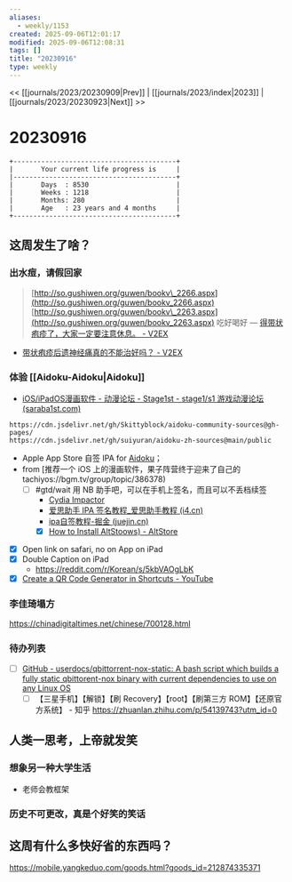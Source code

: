 ```yaml
---
aliases:
  - weekly/1153
created: 2025-09-06T12:01:17
modified: 2025-09-06T12:08:31
tags: []
title: "20230916"
type: weekly
---
```


<< [[journals/2023/20230909|Prev]] | [[journals/2023/index|2023]] | [[journals/2023/20230923|Next]] >>

# 20230916


```shell
+-----------------------------------------+
|       Your current life progress is     |
|-----------------------------------------+
|       Days  : 8530                      |
|       Weeks : 1218                      |
|       Months: 280                       |
|       Age   : 23 years and 4 months     |
+-----------------------------------------+
```

## 这周发生了啥？

### 出水痘，请假回家

> [http://so.gushiwen.org/guwen/bookv\_2266.aspx](http://so.gushiwen.org/guwen/bookv_2266.aspx)
> [http://so.gushiwen.org/guwen/bookv\_2263.aspx](http://so.gushiwen.org/guwen/bookv_2263.aspx)
> 吃好喝好
— [得带状疱疹了，大家一定要注意休息。 - V2EX](https://www.v2ex.com/t/391853)

- [带状疱疹后遗神经痛真的不能治好吗？ - V2EX](https://www.v2ex.com/t/722802?p=1)

### 体验 [[Aidoku-Aidoku|Aidoku]]

  - [iOS/iPadOS漫画软件 - 动漫论坛 - Stage1st - stage1/s1 游戏动漫论坛 (saraba1st.com)](https://www.saraba1st.com/2b/thread-2140396-1-1.html)

```shell
https://cdn.jsdelivr.net/gh/Skittyblock/aidoku-community-sources@gh-pages/
https://cdn.jsdelivr.net/gh/suiyuran/aidoku-zh-sources@main/public
```

- Apple App Store 自签 IPA for [Aidoku](https://aidoku.app/)；
- from [推荐一个 iOS 上的漫画软件，果子阵营终于迎来了自己的 tachiyos://bgm.tv/group/topic/386378)
  - [ ] #gtd/wait 用 NB 助手吧，可以在手机上签名，而且可以不丢档续签
    - [Cydia Impactor](http://www.cydiaimpactor.com/)
    - [爱思助手 IPA 签名教程_爱思助手教程 (i4.cn)](https://www.i4.cn/news_detail_38195.html)
    - [ipa自签教程-掘金 (juejin.cn)](https://juejin.cn/s/ipa%%E7%AD%BE%E6%95%99%E7%A8%8B)
    - [x] [How to Install AltStoows) - AltStore](https://faq.altstore.io/getting-started/how-to-install-altstore-windows)
- [x] Open link on safari, no on App on iPad
- [x] Double Caption on iPad
	- https://reddit.com/r/Korean/s/5kbVAOgLbK
- [x] [Create a QR Code Generator in Shortcuts - YouTube](https://www.youtube.com/watch?v=OSqUS1hqx-I)

### 李佳琦塌方

https://chinadigitaltimes.net/chinese/700128.html

### 待办列表

- [ ] [GitHub - userdocs/qbittorrent-nox-static: A bash script which builds a fully static qbittorent-nox binary with current dependencies to use on any Linux OS](https://github.com/userdocs/qbittorrent-nox-static)
  - [ ] 【三星手机】【解锁】【刷 Recovery】【root】【刷第三方 ROM】【还原官方系统】 - 知乎
	https://zhuanlan.zhihu.com/p/54139743?utm_id=0

## 人类一思考，上帝就发笑

### 想象另一种大学生活

- 老师会教框架

### 历史不可更改，真是个好笑的笑话

## 这周有什么多快好省的东西吗？

https://mobile.yangkeduo.com/goods.html?goods_id=212874335371
